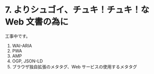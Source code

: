 # 7. よりシュゴイ、チュキ！チュキ！な Web 文書の為に

工事中です。

1. WAI-ARIA
2. PWA
3. AMP
4. OGP, JSON-LD
5. ブラウザ独自拡張のメタタグ、Web サービスの使用するメタタグ